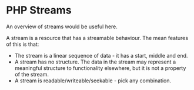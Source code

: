 PHP Streams
===========

An overview of streams would be useful here.

A stream is a resource that has a streamable behaviour. The mean features of this is that:

* The stream is a linear sequence of data - it has a start, middle and end.
* A stream has no structure. The data in the stream may represent a meaningful structure to functionality elsewhere, but it is not a property of the stream.
* A stream is readable/writeable/seekable - pick any combination.

